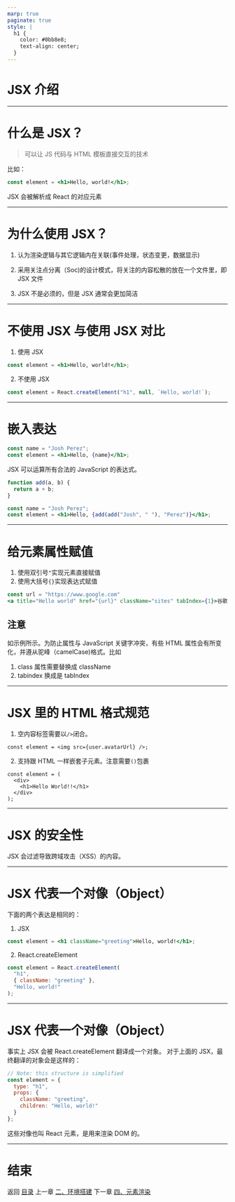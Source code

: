 ```yaml
---
marp: true
paginate: true
style: |
  h1 {
    color: #0bb8e8;
    text-align: center;
  }
---
```


# JSX 介绍

---

# 什么是 JSX？

> 可以让 JS 代码与 HTML 模板直接交互的技术

比如：

```jsx
const element = <h1>Hello, world!</h1>;
```

JSX 会被解析成 React 的对应元素

---

# 为什么使用 JSX？

1. 认为渲染逻辑与其它逻辑内在关联(事件处理，状态变更，数据显示)

2. 采用关注点分离（Soc)的设计模式，将关注的内容松散的放在一个文件里，即 JSX 文件

3. JSX 不是必须的，但是 JSX 通常会更加简洁

---

# 不使用 JSX 与使用 JSX 对比

1. 使用 JSX

```jsx
const element = <h1>Hello, world!</h1>;
```

2. 不使用 JSX

```jsx
const element = React.createElement("h1", null, `Hello, world!`);
```

---

# 嵌入表达

```jsx
const name = "Josh Perez";
const element = <h1>Hello, {name}</h1>;
```

JSX 可以运算所有合法的 JavaScript 的表达式。

```jsx
function add(a, b) {
  return a + b;
}

const name = "Josh Perez";
const element = <h1>Hello, {add(add("Josh", " "), "Perez")}</h1>;
```

---

# 给元素属性赋值

1. 使用双引号`"`实现元素直接赋值
2. 使用大括号`{}`实现表达式赋值

```jsx
const url = "https://www.google.com"
<a title="Hello world" href="{url}" className="sites" tabIndex={1}>谷歌</a>
```

## 注意

如示例所示。为防止属性与 JavaScript 关键字冲突，有些 HTML 属性会有所变化，并遵从驼峰（camelCase)格式。比如

1. class 属性需要替换成 className
2. tabindex 换成是 tabIndex

---

# JSX 里的 HTML 格式规范

1. 空内容标签需要以`/>`闭合。

```
const element = <img src={user.avatarUrl} />;
```

2. 支持跟 HTML 一样嵌套子元素。注意需要`()`包裹

```
const element = (
  <div>
    <h1>Hello World!!</h1>
  </div>
);
```

---

# JSX 的安全性

JSX 会过滤导致跨域攻击（XSS）的内容。

---

# JSX 代表一个对像（Object）

下面的两个表达是相同的：

1. JSX

```jsx
const element = <h1 className="greeting">Hello, world!</h1>;
```

2. React.createElement

```js
const element = React.createElement(
  "h1",
  { className: "greeting" },
  "Hello, world!"
);
```

---

# JSX 代表一个对像（Object）

事实上 JSX 会被 React.createElement 翻译成一个对象。
对于上面的 JSX，最终翻译的对象会是这样的：

```js
// Note: this structure is simplified
const element = {
  type: "h1",
  props: {
    className: "greeting",
    children: "Hello, world!"
  }
};
```

这些对像也叫 React 元素，是用来渲染 DOM 的。

---

# 结束

返回 [目录](./../README.md)
上一章 [二、环境搭建](./二、环境搭建.md)
下一章 [四、元素渲染](./四、元素渲染.md)
